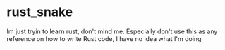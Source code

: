# rust_snake

Im just tryin to learn rust, don't mind me. Especially don't use this as any reference on how to write Rust code, I have no idea what I'm doing
